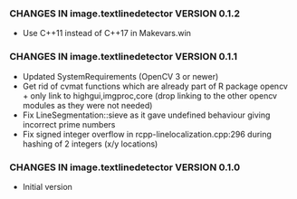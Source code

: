 ### CHANGES IN image.textlinedetector VERSION 0.1.2

- Use C++11 instead of C++17 in Makevars.win

### CHANGES IN image.textlinedetector VERSION 0.1.1

- Updated SystemRequirements (OpenCV 3 or newer)
- Get rid of cvmat functions which are already part of R package opencv + only link to highgui,imgproc,core (drop linking to the other opencv modules as they were not needed)
- Fix LineSegmentation::sieve as it gave undefined behaviour giving incorrect prime numbers
- Fix signed integer overflow in rcpp-linelocalization.cpp:296 during hashing of 2 integers (x/y locations)

### CHANGES IN image.textlinedetector VERSION 0.1.0

- Initial version